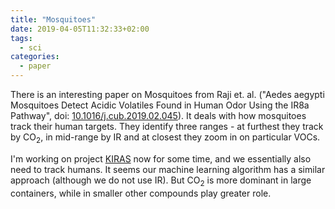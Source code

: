 ```yaml
---
title: "Mosquitoes"
date: 2019-04-05T11:32:33+02:00
tags:
  - sci
categories:
  - paper
---
```


There is an interesting paper on Mosquitoes from Raji et. al. ("Aedes aegypti Mosquitoes Detect Acidic Volatiles Found in Human Odor Using the IR8a Pathway", doi: [10.1016/j.cub.2019.02.045](https://doi.org/10.1016/j.cub.2019.02.045)).
It deals with how mosquitoes track their human targets.  They identify three ranges -  at furthest they track by CO<sub>2</sub>,  in mid-range by IR and at closest they zoom in on particular VOCs.

I'm working on project [KIRAS](https://www.uibk.ac.at/breath-research/projects/kiras/kiras-2016.html) now for some time,  and we essentially also need to track humans. It seems our machine learning algorithm has a similar approach (although we do not use IR).  But CO<sub>2</sub> is more dominant in large containers,  while in smaller other compounds play greater role.

<!--more-->
